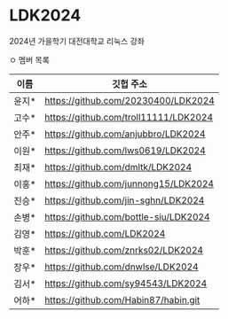 # LDK2024
2024년 가을학기 대전대학교 리눅스 강좌

ㅇ 멤버 목록

|이름|깃헙 주소|
|------|---|
|윤지*	|https://github.com/20230400/LDK2024	|
|고수*	|https://github.com/troll11111/LDK2024	|
|안주*	|https://github.com/anjubbro/LDK2024	|
|이원*	|https://github.com/lws0619/LDK2024	|
|최재*	|https://github.com/dmltk/LDK2024	|
|이홍*	|https://github.com/junnong15/LDK2024	|
|진승*	|https://github.com/jin-sghn/LDK2024	|
|손병*	|https://github.com/bottle-siu/LDK2024|
|김영*	|https://github.com/LDK2024	|
|박훈*	|https://github.com/znrks02/LDK2024|
|장우*	|https://github.com/dnwlse/LDK2024 |
|김서*	|https://github.com/sy94543/LDK2024 |
|어하*	|https://github.com/Habin87/habin.git |



